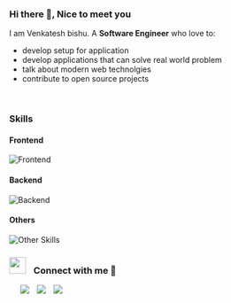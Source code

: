 

### Hi there 👋, Nice to meet you

I am Venkatesh bishu. A **Software Engineer** who love to:

- develop setup for application
- develop applications that can solve real world problem
- talk about modern web technolgies
- contribute to open source projects
  

<!--
**vkbishu/vkbishu** is a ✨ _special_ ✨ repository because its `README.md` (this file) appears on your GitHub profile.

Here are some ideas to get you started:

- 🔭 I’m currently working on ...
- 🌱 I’m currently learning ...
- 👯 I’m looking to collaborate on ...
- 🤔 I’m looking for help with ...
- 💬 Ask me about ...
- 📫 How to reach me: ...
- 😄 Pronouns: ...
- ⚡ Fun fact: ...
-->

<br/>

### Skills 

#### Frontend
![Frontend](https://skillicons.dev/icons?perline=5&i=vue,nuxtjs,jquery,js,ts,sass,css,bootstrap,tailwind,html "Frontend")

#### Backend
![Backend](https://skillicons.dev/icons?perline=5&i=nodejs,express,mysql,mongodb,firebase,sqlite,php,laravel "Backend")

#### Others
![Other Skills](https://skillicons.dev/icons?perline=5&i=vscode,git,github,netlify,heroku,atom "Other SKills")


### <img src="https://media.giphy.com/media/iY8CRBdQXODJSCERIr/giphy.gif" width="30" height="30" style="margin-right: 10px;"> Connect with me 🤝 
<div class="icons-social" style="margin-left: 10px;">
        <a style="margin-left: 10px;"  target="_blank" href="https://www.linkedin.com/in/vkbishu/">
			<img src="https://img.icons8.com/doodle/40/000000/linkedin--v2.png"></a>
        <a style="margin-left: 10px;" target="_blank" href="https://github.com/vkbishu">
		<img src="https://img.icons8.com/doodle/40/000000/github--v1.png"></a>
		<a style="margin-left: 10px;" target="_blank" href="https://twitter.com/vkbishu">
			<img src="https://img.icons8.com/doodle/1x/twitter-squared--v2.png" ></a>
      </div>
